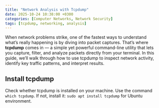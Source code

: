 ```yaml
---
title: "Network Analysis with Tcpdump"
date: 2025-10-24 10:38:00 +0300
categories: [Computer Networks, Network Security]
tags: [tcpdump, networking, analysis]
---
```


When network problems strike, one of the fastest ways to understand what’s really happening is by diving into packet captures. That’s where **tcpdump** comes in — a simple yet powerful command-line utility that lets you capture, filter, and analyze packets directly from your terminal. In this guide, we’ll walk through how to use tcpdump to inspect network activity, identify key traffic patterns, and interpret results.

## Install tcpdump
Check whether tcpdump is installed on your machine. Use the command `which tcpdump`.
If not, install it: `sudo apt install tcpdump` for Ubuntu environment.
<!--![Image](/assets.image.png){:width="600"}-->
